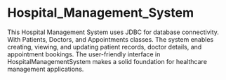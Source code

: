 # Hospital_Management_System
This Hospital Management System uses JDBC for database connectivity. With Patients, Doctors, and Appointments classes. The system enables creating, viewing, and updating patient records, doctor details, and appointment bookings. The user-friendly interface in HospitalManagementSystem makes a solid foundation for healthcare management applications.
